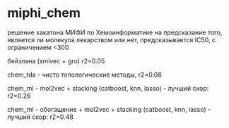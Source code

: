 # miphi_chem

решение хакатона МИФИ по Хемоинформатике на предсказание того, является ли молекула лекарством или нет, предсказывается IC50, с ограничением <300

бейзлана (smivec + gru) r2=0.05

chem_tda - чисто топологические методы, r2=0.08

chem_ml - mol2vec + stacking (catboost, knn, lasso) - лучший скор: r2=0.26

chem_ml - обогащение + mol2vec + stacking (catboost, knn, lasso) - лучший скор: r2=0.48
